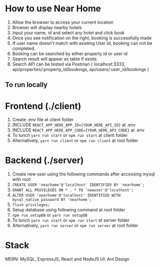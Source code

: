 # How to use Near Home
1. Allow the browser to access your current location
2. Browser will display nearby hotels
3. Input your name, id and select any hotel and click book
4. Once you see notification on the right, booking is successfully made
5. If user name doesn't match with existing User Id, booking can not be completed.
6. Booking can be searched by either property id or user id
7. Search result will appear as table if exists
7. Search API can be tested via Postman 
( localhost:3333, api/properties/:property_id/bookings, api/users/:user_id/bookings )

## To run locally
# Frontend (./client)
1. Create .env file at client folder
2. INCLUDE `REACT_APP_HERE_APP_ID={YOUR_HERE_API_ID}` at .env
3. INCLUDE `REACT_APP_HERE_APP_CODE={YOUR_HERE_API_CODE}` at .env
4. To lunch `yarn run start` or `npm run start` at client folder
6. Alternatively, `yarn run client` or `npm run client` at root folder

# Backend (./server)
1. Create new user using the following commands after accessing mysql with root
2. `CREATE USER 'nearhome'@'localhost' IDENTIFIED BY 'nearhome';`
3. `GRANT ALL PRIVILEGES ON * . * TO 'newuser'@'localhost';`
4. `ALTER USER 'nearhome'@'localhost' IDENTIFIED WITH mysql_native_password BY 'nearhome';`
5. `flush privileges;`
6. Setup database using following command at root folder
7. `npm run setupDB` or `yarn run setupDB`
8. To lunch `yarn run start` or `npm run start` at server folder
9. Alternatively, `yarn run server` or `npm run server` at root folder

# Stack
MERN: MySQL, ExpressJS, React and NodeJS
UI: Ant Design